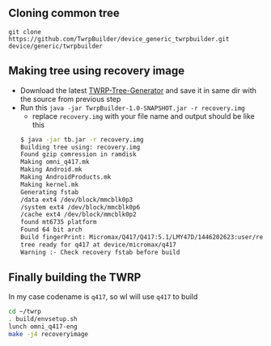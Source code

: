 ## Cloning common tree
`git clone https://github.com/TwrpBuilder/device_generic_twrpbuilder.git device/generic/twrpbuilder`

## Making tree using recovery image

- Download the latest [TWRP-Tree-Generator](https://github.com/TwrpBuilder/twrpbuilder_tree_generator/releases/latest) and save it in same dir with the source from previous step
- Run this
`java -jar TwrpBuilder-1.0-SNAPSHOT.jar -r recovery.img`
   - replace `recovery.img` with your file name and output should be like this
	```bash
	$ java -jar tb.jar -r recovery.img
	Building tree using: recovery.img
	Found gzip comression in ramdisk
	Making omni_q417.mk
	Making Android.mk
	Making AndroidProducts.mk
	Making kernel.mk
	Generating fstab
	/data ext4 /dev/block/mmcblk0p3
	/system ext4 /dev/block/mmcblk0p6
	/cache ext4 /dev/block/mmcblk0p2
	found mt6735 platform
	Found 64 bit arch
	Build fingerPrint: Micromax/Q417/Q417:5.1/LMY47D/1446202623:user/release-keys
	tree ready for q417 at device/micromax/q417
	Warning :- Check recovery fstab before build
	```
## Finally building the TWRP

In my case codename is `q417`, so wI will use `q417` to build 
```bash
cd ~/twrp
. build/envsetup.sh
lunch omni_q417-eng
make -j4 recoveryimage
```
